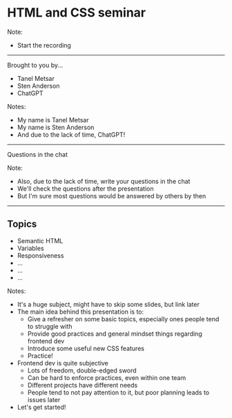 <!-- .slide: data-background="DarkSlateBlue" -->
# HTML and CSS seminar

Note:
- Start the recording

---

Brought to you by...
- Tanel Metsar
- Sten Anderson
- ChatGPT

Notes:
- My name is Tanel Metsar
- My name is Sten Anderson
- And due to the lack of time, ChatGPT!

---

Questions in the chat

Note:
- Also, due to the lack of time, write your questions in the chat
- We'll check the questions after the presentation
- But I'm sure most questions would be answered by others by then
---

## Topics
- Semantic HTML
- Variables
- Responsiveness
- ...
- ...
- ...

Notes:
- It's a huge subject, might have to skip some slides, but link later
- The main idea behind this presentation is to:
  - Give a refresher on some basic topics, especially ones people tend to struggle with
  - Provide good practices and general mindset things regarding frontend dev
  - Introduce some useful new CSS features
  - Practice!
- Frontend dev is quite subjective
  - Lots of freedom, double-edged sword
  - Can be hard to enforce practices, even within one team
  - Different projects have different needs
  - People tend to not pay attention to it, but poor planning leads to issues later
- Let's get started!